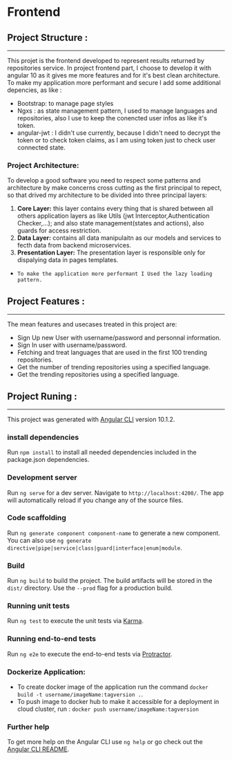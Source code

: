 # Frontend
## Project Structure :
---
This projet is the  frontend developed to represent results returned by repositories service. In project frontend part, I choose to develop it with angular 10 as it gives me more features and for it's best clean architecture. To make my application more performant and secure I add some additional depencies, as like :
- Bootstrap: to manage page styles
- Ngxs : as state management pattern, I used to manage languages and repositories, also I use to keep the conencted user infos as like it's token.
- angular-jwt : I didn't use currently, because I didn't need to decrypt the token or to check token claims, as I am using token just to check user connected state.
### Project Architecture:
 To develop a good software you need to respect some patterns and architecture by make concerns cross cutting  as the first principal to repect, so that drived my architecture to be divided into three principal layers:
  1. **Core Layer:** this layer contains every thing that is shared between all others application layers as like Utils (jwt Interceptor,Authentication Checker,...); and also state management(states and actions), also guards for access restriction.
  2. **Data Layer:**  contains  all data manipulaitn as our models and services to fecth data from backend microservices.
  3. **Presentation Layer:** The presentation layer is responsible only for dispalying data in pages templates.
- `To make the application more performant I Used the lazy loading pattern.`
  
## Project Features : 
--- 
The mean features and usecases treated in this project are:
- Sign Up new User with username/password and personnal information.
- Sign In user with username/password.
- Fetching and treat languages that are used in the first 100 trending repositories.
- Get the number of trending repositories using a specified language.
- Get the trending repositories using a specified language.
## Project Runing :
---
This project was generated with [Angular CLI](https://github.com/angular/angular-cli) version 10.1.2.
### install dependencies 
Run `npm install` to install all needed dependencies included in the package.json dependencies.
### Development server

Run `ng serve` for a dev server. Navigate to `http://localhost:4200/`. The app will automatically reload if you change any of the source files.

### Code scaffolding

Run `ng generate component component-name` to generate a new component. You can also use `ng generate directive|pipe|service|class|guard|interface|enum|module`.

### Build

Run `ng build` to build the project. The build artifacts will be stored in the `dist/` directory. Use the `--prod` flag for a production build.

### Running unit tests

Run `ng test` to execute the unit tests via [Karma](https://karma-runner.github.io).

### Running end-to-end tests

Run `ng e2e` to execute the end-to-end tests via [Protractor](http://www.protractortest.org/).

### Dockerize Application:
- To create docker image of the application run the command ```docker build -t username/imageName:tagversion .```.
- To push image to docker hub to make it accessible for a deployment in cloud cluster, run : ```docker push username/imageName:tagversion```

### Further help

To get more help on the Angular CLI use `ng help` or go check out the [Angular CLI README](https://github.com/angular/angular-cli/blob/master/README.md).
